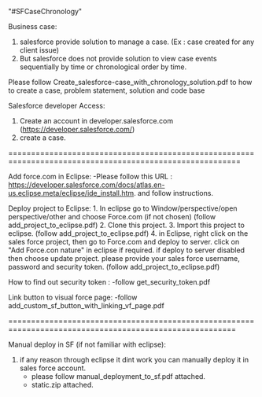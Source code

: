 "#SFCaseChronology"

Business case:

1. salesforce provide solution to manage a case. (Ex : case created for any client issue)
2. But salesforce does not provide solution to view case events sequentially by time 
   or chronological order  by time.

Please follow Create_salesforce-case_with_chronology_solution.pdf to how to create a case, problem statement, solution and code base

Salesforce developer Access:
 1. Create an account in developer.salesforce.com (https://developer.salesforce.com/)
 2. create a case.

=========================================================================================================

Add force.com in Eclipse:
 -Please follow this URL : https://developer.salesforce.com/docs/atlas.en-us.eclipse.meta/eclipse/ide_install.htm.
  and follow instructions.

Deploy project to Eclipse:
    1. In eclipse go to Window/perspective/open perspective/other and choose Force.com (if not chosen) (follow add_project_to_eclipse.pdf)
    2. Clone this project.
    3. Import this project to eclipse. (follow add_project_to_eclipse.pdf)
    4. in Eclipse, right click on the sales force project, then go to Force.com and deploy to server.
    click on "Add Force.con nature" in eclipse if required. if deploy to server disabled then choose update project.
please provide your sales force username, password and security token. (follow add_project_to_eclipse.pdf)

How to find out security token :
 -follow get_security_token.pdf

Link button to visual force page:
 -follow add_custom_sf_button_with_linking_vf_page.pdf

========================================================================================================

Manual deploy  in SF (if not familiar with eclipse):

1. if any reason through eclipse it dint work you can manually deploy it in sales force account.
   - please follow manual_deployment_to_sf.pdf attached.
   - static.zip attached.


  
